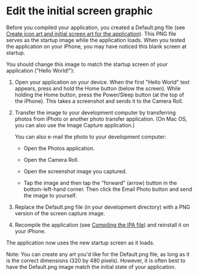 # Edit the initial screen graphic

<div>

Before you compiled your application, you created a Default.png file (see
[Create icon art and initial screen art for the application](./create-icon-art-and-initial-screen-art-for-the-application.md)).
This PNG file serves as the startup image while the application loads. When you
tested the application on your iPhone, you may have noticed this blank screen at
startup.

You should change this image to match the startup screen of your application
("Hello World!"):

1.  Open your application on your device. When the first "Hello World" text
    appears, press and hold the Home button (below the screen). While holding
    the Home button, press the Power/Sleep button (at the top of the iPhone).
    This takes a screenshot and sends it to the Camera Roll.

2.  Transfer the image to your development computer by transferring photos from
    iPhoto or another photo transfer application. (On Mac OS, you can also use
    the Image Capture application.)

    You can also e-mail the photo to your development computer:

    - Open the Photos application.

    - Open the Camera Roll.

    - Open the screenshot image you captured.

    - Tap the image and then tap the "forward" (arrow) button in the
      bottom-left-hand corner. Then click the Email Photo button and send the
      image to yourself.

3.  Replace the Default.png file (in your development directory) with a PNG
    version of the screen capture image.

4.  Recompile the application (see
    [Compiling the IPA file](../../compiling-and-debugging-iphone-applications/compiling-an-iphone-application-installer-ipa-file/index.md))
    and reinstall it on your iPhone.

The application now uses the new startup screen as it loads.

<div>

<div>

Note: You can create any art you'd like for the Default.png file, as long as it
is the correct dimensions (320 by 480 pixels). However, it is often best to have
the Default.png image match the initial state of your application.

</div>

</div>

</div>

<div>

<div>

</div>

</div>
